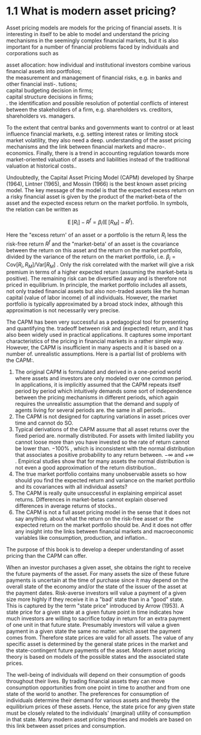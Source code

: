 # 1.1 What is modern asset pricing?  

Asset pricing models are models for the pricing of financial assets. It is interesting in itself to be able to model and understand the pricing mechanisms in the seemingly complex financial markets, but it is also important for a number of financial problems faced by individuals and corporations such as  

asset allocation: how individual and institutional investors combine various financial assets into portfolios;   
the measurement and management of financial risks, e.g. in banks and other financial insti-. tutions;   
capital budgeting decision in firms;   
capital structure decisions in firms;   
. the identification and possible resolution of potential conflicts of interest between the stakeholders of a firm, e.g. shareholders vs. creditors, shareholders vs. managers.  

To the extent that central banks and governments want to control or at least influence financial markets, e.g. setting interest rates or limiting stock market volatility, they also need a deep. understanding of the asset pricing mechanisms and the link between financial markets and macro-. economics. Finally, there is a trend in accounting regulation towards more market-oriented valuation of assets and liabilities instead of the traditional valuation at historical costs..  

Undoubtedly, the Capital Asset Pricing Model (CAPM) developed by Sharpe (1964), Lintner (1965), and Mossin (1966) is the best known asset pricing model. The key message of the model is that the expected excess return on a risky financial asset is given by the product of the market-beta of the asset and the expected excess return on the market portfolio. In symbols, the relation can be written as  

$$
\operatorname{E}[R_{i}]-R^{f}=\beta_{i}\left(\operatorname{E}[R_{M}]-R^{f}\right).
$$  

Here the "excess return' of an asset or a portfolio is the return $R_{i}$ less the risk-free return $R^{f}$ and the "market-beta' of an asset is the covariance between the return on this asset and the return on the market portfolio, divided by the variance of the return on the market portfolio, i.e. $\beta_{i}=\mathrm{Cov}[R_{i},R_{M}]/\mathrm{Var}[R_{M}]$ . Only the risk correlated with the market will give a risk premium in terms of a higher expected return (assuming the market-beta is positive). The remaining risk can be diversified away and is therefore not priced in equilibrium. In principle, the market portfolio includes all assets, not only traded financial assets but also non-traded assets like the human capital (value of labor income) of all individuals. However, the market portfolio is typically approximated by a broad stock index, although this approximation is not necessarily very precise.  

The CAPM has been very successful as a pedagogical tool for presenting and quantifying the. tradeoff between risk and (expected) return, and it has also been widely used in practical applications. It captures some important characteristics of the pricing in financial markets in a rather simple way. However, the CAPM is insufficient in many aspects and it is based on a number of. unrealistic assumptions. Here is a partial list of problems with the CAPM:.  

1. The original CAPM is formulated and derived in a one-period world where assets and investors are only modeled over one common period. In applications, it is implicitly assumed that the CAPM repeats itself period by period which intuitively demands some sort of independence between the pricing mechanisms in different periods, which again requires the unrealistic assumption that the demand and supply of agents living for several periods are. the same in all periods..   
2. The CAPM is not designed for capturing variations in asset prices over time and cannot do SO.   
3. Typical derivations of the CAPM assume that all asset returns over the fixed period are. normally distributed. For assets with limited liability you cannot loose more than you have invested so the rate of return cannot be lower than. $-100\%$ , which is inconsistent with the normal distribution that associates a positive probability to any return between. $-\infty$ and $+\infty$ . Empirical studies show that for many assets the normal distribution is not even a good approximation of the return distribution..   
4. The true market portfolio contains many unobservable assets so how should you find the expected return and variance on the market portfolio and its covariances with all individual assets?   
5. The CAPM is really quite unsuccessful in explaining empirical asset returns. Differences in market-betas cannot explain observed differences in average returns of stocks..   
6. The CAPM is not a full asset pricing model in the sense that it does not say anything. about what the return on the risk-free asset or the expected return on the market portfolio should be. And it does not offer any insight into the links between financial markets and macroeconomic variables like consumption, production, and inflation..  

The purpose of this book is to develop a deeper understanding of asset pricing than the CAPM can offer.  

When an investor purchases a given asset, she obtains the right to receive the future payments of the asset. For many assets the size of these future payments is uncertain at the time of purchase since it may depend on the overall state of the economy and/or the state of the issuer of the asset at the payment dates. Risk-averse investors will value a payment of a given size more highly if they receive it in a "bad' state than in a "good" state. This is captured by the term "state price" introduced by Arrow (1953). A state price for a given state at a given future point in time indicates how much investors are willing to sacrifice today in return for an extra payment of one unit in that future state. Presumably investors will value a given payment in a given state the same no matter. which asset the payment comes from. Therefore state prices are valid for all assets. The value of any specific asset is determined by the general state prices in the market and the state-contingent future payments of the asset. Modern asset pricing theory is based on models of the possible states and the associated state prices.  

The well-being of individuals will depend on their consumption of goods throughout their lives. By trading financial assets they can move consumption opportunities from one point in time to another and from one state of the world to another. The preferences for consumption of individuals determine their demand for various assets and thereby the equilibrium prices of these assets. Hence, the state price for any given state must be closely related to the individuals' (marginal) utility of consumption in that state. Many modern asset pricing theories and models are based on this link between asset prices and consumption.  
